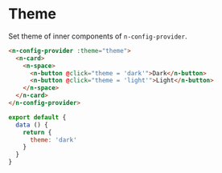 # Theme

Set theme of inner components of `n-config-provider`.

```html
<n-config-provider :theme="theme">
  <n-card>
    <n-space>
      <n-button @click="theme = 'dark'">Dark</n-button>
      <n-button @click="theme = 'light'">Light</n-button>
    </n-space>
  </n-card>
</n-config-provider>
```

```js
export default {
  data () {
    return {
      theme: 'dark'
    }
  }
}
```
